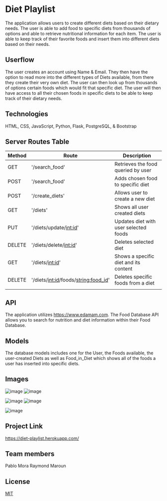 
# Diet Playlist

The application allows users to create different diets based on their dietary needs. The user is able to add food to specific diets from thousands of options and able to retrieve nutritional information for each item. The user is able to keep track of their favorite foods and insert them into different diets based on their needs.

## Userflow

The user creates an account using Name & Email. They then have the option to read more into the different types of Diets available, from there they create their very own diet. The user can then look up from thousands of options certain foods which would fit that specific diet. The user will then have access to all their chosen foods in specific diets to be able to keep track of their dietary needs. 

## Technologies

HTML, CSS, JavaScript, Python, Flask, PostgreSQL, & Bootstrap 

## Server Routes Table

| Method | Route                                    | Description                           |
|--------|------------------------------------------|---------------------------------------|
| GET    | '/search_food'                           | Retrieves the food queried by user    |
| POST   | '/search_food'                           | Adds chosen food to specific diet     |
| POST   | '/create_diets'                          | Allows user to create a new diet      |
| GET    | '/diets'                                 | Shows all user created diets          |
| PUT    | '/diets/update/<int:id>'                 | Updates diet with user selected foods |
| DELETE | '/diets/delete/<int:id>'                 | Deletes selected diet                 |
| GET    | '/diets/<int:id>'                        | Shows a specific diet and its content |
| DELETE | '/diets/<int:id>/foods/<string:food_id>' | Deletes specific foods from a diet    |
|        |                                          |                                       |

## API

The application utilizes https://www.edamam.com. The Food Database API allows you to search for nutrition and diet information within their Food Database.

## Models

The database models includes one for the User, the Foods available, the user-created Diets as well as Food_in_Diet which shows all of the foods a user has inserted into specific diets. 

## Images
![image](https://user-images.githubusercontent.com/110551396/231226248-f48937cb-086e-4316-9486-ae3a93d7d4ed.png)
![image](https://user-images.githubusercontent.com/110551396/231226436-30eda211-29f7-4e29-b74c-03693e5c7541.png)

![image](https://user-images.githubusercontent.com/110551396/231226145-1dc4f6c9-b15e-4254-b26e-41c99aeda167.png)
![image](https://user-images.githubusercontent.com/110551396/231226490-0558a914-20ed-4e57-900b-3f3390b29a4d.png)


![image](https://user-images.githubusercontent.com/110551396/231225910-c1c6b667-66a1-4ae7-8780-44a5f2a7d9f1.png)


## Project Link

https://diet-playlist.herokuapp.com/

## Team members
Pablo Mora
Raymond Maroun



## License

[MIT](https://choosealicense.com/licenses/mit/)
